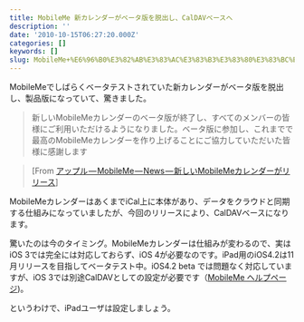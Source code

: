 ```yaml
---
title: MobileMe 新カレンダーがベータ版を脱出し、CalDAVベースへ
description: ''
date: '2010-10-15T06:27:20.000Z'
categories: []
keywords: []
slug: MobileMe+%E6%96%B0%E3%82%AB%E3%83%AC%E3%83%B3%E3%83%80%E3%83%BC%E3%81%8C%E3%83%99%E3%83%BC%E3%82%BF%E7%89%88%E3%82%92%E8%84%B1%E5%87%BA%E3%81%97%E3...
---
```

MobileMeでしばらくベータテストされていた新カレンダーがベータ版を脱出し、製品版になっていて、驚きました。

> 新しいMobileMeカレンダーのベータ版が終了し、すべてのメンバーの皆様にご利用いただけるようになりました。ベータ版に参加し、これまでで最高のMobileMeカレンダーを作り上げることにご協力していただいた皆様に感謝します

> \[From [アップル — MobileMe — News — 新しいMobileMeカレンダーがリリース](http://www.apple.com/jp/mobileme/news/2010/10/mobileme-12.html)\]

MobileMeカレンダーはあくまでiCal上に本体があり、データをクラウドと同期する仕組みになっていましたが、今回のリリースにより、CalDAVベースになります。

驚いたのは今のタイミング。MobileMeカレンダーは仕組みが変わるので、実はiOS 3では完全には対応しておらず、iOS 4が必要なのです。iPad用のiOS4.2は11月リリースを目指してベータテスト中。iOS4.2 beta では問題なく対応していますが、iOS 3では別途CalDAVとしての設定が必要です（[MobileMe ヘルプページ](http://help.apple.com/mobileme/interface/index.html#mmcc733205))。

というわけで、iPadユーザは設定しましょう。